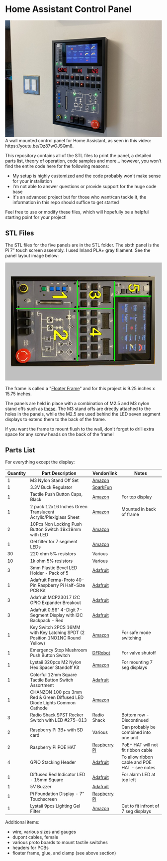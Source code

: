# Home Assistant Control Panel
<img src="images/panel1.jpg">
A wall mounted control panel for Home Assistant, as seen in this video: https://youtu.be/Oz87wOJSQm8. 

This repository contains all of the STL files to print the panel, a detailed parts list, theory of operation, code samples and more... however, you won't find the entire code here for the following reasons:
 - My setup is highly customized and the code probably won't make sense for your installation
 - I'm not able to answer questions or provide support for the huge code base
 - It's an advanced project but for those who want/can tackle it, the information in this repo should suffice to get started

Feel free to use or modify these files, which will hopefully be a helpful starting point for your project!

## STL Files

The STL files for the five panels are in the STL folder. The sixth panel is the Pi 7" touch screen assembly. I used Inland PLA+ gray filament. See the panel layout image below:

<img src="images/layout_small.jpg">

The frame is called a "[Floater Frame](https://framing4yourself.com/product/matte-black-floater-frame-20101-m/)" and for this project is 9.25 inches x 15.75 inches.

The panels are held in place with a combination of M2.5 and M3 nylon stand offs such as [these](https://www.amazon.com/dp/B073GLW6NL). The M3 stand offs are drectly attached to the holes in the panels, while the M2.5 are used behind the LED seven segment displays to extend them to the back of the frame.

If you want the frame to mount flush to the wall, don't forget to drill extra space for any screw heads on the back of the frame!


## Parts List

For everything except the display:

| Quantity | Part Description | Vendor/link | Notes |
| -------- | ---------------- | ----------- | ----- |
| 1        | M3 Nylon Stand Off Set | [Amazon](https://www.amazon.com/dp/B073GLW6NL) | |
| 1        | 3.3V Buck Regulator | [SparkFun](https://www.sparkfun.com/products/18356) | | 
| 1        | Tactile Push Button Caps, Black | [Amazon](https://www.amazon.com/dp/B07PK3W4XL) | For top display |
| 1        | 2 pack 12x16 Inches Green Translucent Acrylic/Plexiglass Sheet | [Amazon](https://www.amazon.com/dp/B09KC47RLH) | Mounted in back of frame |
| 2        | 10Pcs Non Locking Push Button Switch 19x19mm with LED | [Amazon](https://www.amazon.com/dp/B07CXN14QV) | |
| 1        | Gel filter for 7 segment LEDs | [Amazon](https://www.amazon.com/dp/B0CXXQSDXH) | |
| 30       | 220 ohm 5% resistors | Various | |
| 10       | 1k ohm 5% resistors | Various | | 
| 3        | 3mm Plastic Bevel LED Holder - Pack of 5 | [Adafruit](https://www.adafruit.com/product/2179) | | 
| 1        | Adafruit Perma-Proto 40-Pin Raspberry Pi Half-Size PCB Kit | [Adafruit](https://www.adafruit.com/product/4353)
| 3        | Adafruit MCP23017 I2C GPIO Expander Breakout | [Adafruit](https://www.adafruit.com/product/5346) | | 
| 3        | Adafruit 0.56" 4-Digit 7-Segment Display with I2C Backpack - Red | [Adafruit](https://www.adafruit.com/product/878) | |
| 1        | Key Switch 2PCS 16MM with Key Latching SPDT (2 Position 1NO1NC Round Yellow) | [Amazon](https://www.amazon.com/gp/product/B09FXC26WL) | For safe mode switching | 
| 1        | Emergency Stop Mushroom Push Button Switch | [DFRobot](https://www.dfrobot.com/product-521.html) | For valve shutoff |
| 1        | Lystaii 320pcs M2 Nylon Hex Spacer Standoff Kit | [Amazon](https://www.amazon.com/gp/product/B0BYSHZ2TD) | For mounting 7 seg displays |
| 1        | Colorful 12mm Square Tactile Button Switch Assortment | [Adafruit](https://www.adafruit.com/product/1010) | |
| 1        | CHANZON 100 pcs 3mm Red & Green Diffused LED Diode Lights Common Cathode | [Amazon](https://www.amazon.com/gp/product/B01CFZMSNO) | |
| 3        | Radio Shack SPST Rocker Switch with LED #275-013 | Radio Shack | Bottom row - Discontinued |
| 2        | Raspberry Pi 3B+ with SD card | Various | Can probably be combined into one unit |
| 2        | Raspberry Pi POE HAT | [Raspberry Pi](https://www.raspberrypi.com/products/poe-hat/) | PoE+ HAT will not fit ribbon cable |
| 4        | GPIO Stacking Header | [Adafruit](https://www.adafruit.com/product/2223) | To allow ribbon cable and POE HAT - see notes |
| 1        | Diffused Red Indicator LED - 15mm Square | [Adafruit](https://www.adafruit.com/product/4041) | For alarm LED at top left |
| 1        | 5V Buzzer | [Adafruit](https://www.adafruit.com/product/1536) | |
| 1        | Pi Foundation Display - 7" Touchscreen | [Raspberry Pi](https://www.raspberrypi.com/products/raspberry-pi-touch-display/) | | 
| 1        | Lystaii 9pcs Lighting Gel Filter | [Amazon](https://www.amazon.com/dp/B0CXXQSDXH) | Cut to fit infront of 7 seg displays |

Additional items:
- wire, various sizes and gauges
- dupont cables, female
- various proto boards to mount tactile switches
- headers for PCBs
- floater frame, glue, and clamp (see above section)


